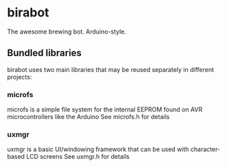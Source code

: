 birabot
=======
The awesome brewing bot. Arduino-style.

Bundled libraries
-----------------
birabot uses two main libraries that may be reused separately in different projects:

### microfs
microfs is a simple file system for the internal EEPROM found on AVR microcontrollers like the Arduino
See microfs.h for details

### uxmgr
uxmgr is a basic UI/windowing framework that can be used with character-based LCD screens
See uxmgr.h for details
